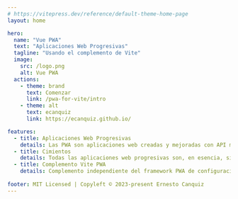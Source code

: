 ```yaml
---
# https://vitepress.dev/reference/default-theme-home-page
layout: home

hero:
  name: "Vue PWA"
  text: "Aplicaciones Web Progresivas"
  tagline: "Usando el complemento de Vite"
  image:
    src: /logo.png
    alt: Vue PWA
  actions:
    - theme: brand
      text: Comenzar
      link: /pwa-for-vite/intro
    - theme: alt
      text: ecanquiz
      link: https://ecanquiz.github.io/

features:
  - title: Aplicaciones Web Progresivas
    details: Las PWA son aplicaciones web creadas y mejoradas con API modernas para ofrecer capacidades, confiabilidad e instalación mejoradas y, al mismo tiempo, llegar a cualquier persona, en cualquier lugar y en cualquier dispositivo, todo con una única base de código.
  - title: Cimientos
    details: Todas las aplicaciones web progresivas son, en esencia, sitios web modernos, por lo que es importante que su sitio web tenga una base sólida en diseño responsivo, dispositivos móviles y todo lo primero, diseño intrínseco y rendimiento web.
  - title: Complemento Vite PWA
    details: Complemento independiente del framework PWA de configuración cero para Vite. El complemento de Vite funciona en diferentes frameworks SPA. Integraciones de PWA para Vite y el ecosistema.
    
footer: MIT Licensed | Copyleft © 2023-present Ernesto Canquiz
---
```


 
 



